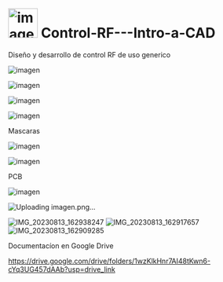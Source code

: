 <h1>  <img src="https://github.com/user-attachments/assets/6bb60ee7-9681-42ff-afd7-71a8faf92465" alt="imagen" width="60"/> Control-RF---Intro-a-CAD </h1>
Diseño y desarrollo de control RF de uso generico


![imagen](https://github.com/user-attachments/assets/773596e1-b6af-4798-8348-6598ee06fe57)

![imagen](https://github.com/user-attachments/assets/c51c435d-d07a-48a1-b2c3-46dd0b43141e)

![imagen](https://github.com/user-attachments/assets/1fd1ea8d-252c-4ada-9c38-97f86279c122)

![imagen](https://github.com/user-attachments/assets/af18d31d-ad45-440e-9268-a45d1c0d7672)

Mascaras

![imagen](https://github.com/user-attachments/assets/b9b1d339-19d4-4f5d-a7bf-49c9922091b2)

![imagen](https://github.com/user-attachments/assets/c0ba3aaa-1693-4e25-8cca-902846282b78)

PCB

![imagen](https://github.com/user-attachments/assets/be931543-6111-49f9-9543-c633477acd18)

![Uploading imagen.png…]()





![IMG_20230813_162938247](https://github.com/user-attachments/assets/4df73fca-40c5-4a2e-8a64-8b73f0502a32)
![IMG_20230813_162917657](https://github.com/user-attachments/assets/aa3b7b04-a5bb-4c01-973b-9bdd41929e44)
![IMG_20230813_162909285](https://github.com/user-attachments/assets/fa1e6e89-cf3a-4d7a-96b8-9bc7f54f6cd0)



Documentacíon en Google Drive

https://drive.google.com/drive/folders/1wzKlkHnr7AI48tKwn6-cYq3UG457dAAb?usp=drive_link
